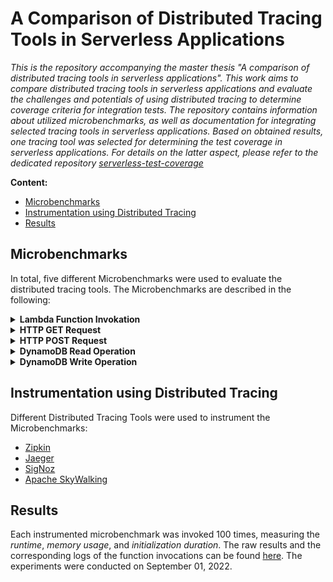 # A Comparison of Distributed Tracing Tools in Serverless Applications

*This is the repository accompanying the master thesis "A comparison of distributed tracing tools in serverless applications". This work aims to compare distributed tracing tools in serverless applications and evaluate the challenges and potentials of using distributed tracing to determine coverage criteria for integration tests. The repository contains information about utilized microbenchmarks, as well as documentation for integrating selected tracing tools in serverless applications. Based on obtained results, one tracing tool was selected for determining the test coverage in serverless applications. For details on the latter aspect, please refer to the dedicated repository [serverless-test-coverage](https://github.com/ch-eder/serverless-test-coverage)*

**Content:**

- [Microbenchmarks](#anker-microbenchmarks)
- [Instrumentation using Distributed Tracing](#anker-distributed_tracing_tools)
- [Results](#anker-results)

<a name="anker-microbenchmarks"></a>
## Microbenchmarks

In total, five different Microbenchmarks were used to evaluate the distributed tracing tools. The Microbenchmarks are described in the following:

<details><summary><b>Lambda Function Invokation</b></summary>

The first microbenchmark comprises a simple function invocation.

<img src="resources/microbenchmark_1.svg" width="350" title="Microbenchmark 1" alt="Microbenchmark 1">

<br>

**Prerequisites:**

 In order to allow a lambda function to invoke another function, the following security roles have to be enabled:

- `AWSLambdaBasicExecutionRole`
- `AWSLambdaExecute`
- `AWSLambdaRole`

A lambda function can then invoke another lambda function by using the AWS SDK. Since the AWS SDK v3 is used for this purpose, the SDK has to be installed in a [lambda layer](other/lambda_instructions.md) and linked to the function. The installation can be performed by using the following command:

```
npm install --save @aws-sdk/client-lambda
```

> **Note:** The layer used in the master thesis (`layer_lambda_sdk`) can be found [here](./lambda_resources). Note that all following examples will refer to the usage of this very layer.

**Implementation:**

Now, assume there is a lambda function that doubles a given value:

```javascript
exports.handler = async function (event) {
  return await event.value * 2;
};
```

The function can then be invoked using the following code:

```javascript
const { LambdaClient, InvokeCommand } = require('@aws-sdk/client-lambda');
const lambdaClient = new LambdaClient({ region: 'us-east-1' });

exports.handler = async function (event) {
  const input = {
    FunctionName: '1_function_invocation_b',
    Payload: '{ "value" : 5 }'
  };

  const command = new InvokeCommand(input);

  try {
    const response = await lambdaClient.send(command);
    return JSON.parse(Buffer.from(response.Payload));
  } catch (error) {
    console.error(error.message);
  }
};
```

</details>

<details><summary><b>HTTP GET Request</b></summary>

The second microbenchmark is embodied by performing an HTTP GET request using the module `axios`.

<img src="resources/microbenchmark_2.svg" width="350" title="Microbenchmark 2" alt="Microbenchmark 2">

<br>

**Prerequisites:**

In order to be able to use `axios`, the module has to be installed in a [lambda layer](other/lambda_instructions.md) and linked to the function. The installation can be performed by using the following command:

```
npm install --save axios
```

> **Note:** The layer used in the master thesis (`layer_axios`) can be found [here](./lambda_resources). Note that all following examples will refer to the usage of this very layer.

**Implementation:**

The HTTP GET request can then be performed by using the following code:

```javascript
const axios = require('axios');

exports.handler = async function (event) {
  try {
    const response = await axios.get('https://example.com/users/2');
    return response.data;
  } catch (error) {
    console.error(error.message);
  }
};
```

> **Note:** The received payload has a size of 280 bytes.

</details>

<details><summary><b>HTTP POST Request</b></summary>

The third microbenchmark is embodied by performing an HTTP POST request using the module `axios`.

<img src="resources/microbenchmark_3.svg" width="350" title="Microbenchmark 3" alt="Microbenchmark 3">

<br>

**Prerequisites:**

In order to be able to use `axios`, the module has to be installed in a [lambda layer](other/lambda_instructions.md) and linked to the function. The installation can be performed by using the following command:

```
npm install --save axios
```

> **Note:** The layer used in the master thesis (`layer_axios`) can be found [here](./lambda_resources). Note that all following examples will refer to the usage of this very layer.

**Implementation:**

The HTTP POST request can then be performed by using the following code:

```javascript
const axios = require('axios');

exports.handler = async function (event) {
  try {
    const data = {
      first_name: 'Mats',
      last_name: 'Winter',
      email: 'mats.winter@example.com',
      job: 'Backend Developer'
    };

    const response = await axios.post('https://example.com/users', data);
    return response.data;
  } catch (error) {
    console.error(error.message);
  }
};
```

> **Note:** The sent payload has a size of 102 bytes.

</details>

<details><summary><b>DynamoDB Read Operation</b></summary>

The fourth microbenchmark comprises a DynamoDB read operation.

<img src="resources/microbenchmark_4.svg" width="350" title="Microbenchmark 4" alt="Microbenchmark 4">

<br>

**Prerequisites:**

 In order to allow a lambda function to perform a DynamoDB read operation, the following security role has to be enabled:

- `AmazonDynamoDBReadOnlyAccess` / `AmazonDynamoDBFullAccess`

A lambda function can perform a DynamoDB operation using the AWS SDK. Since the AWS SDK v3 is used for this purpose, the SDK has to be installed in a [lambda layer](other/lambda_instructions.md) and linked to the function. The installation can be performed by using the following command:

```
npm install --save @aws-sdk/client-dynamodb
```

> **Note:** The layer used in the master thesis (`layer_dynamodb_sdk`) can be found [here](./lambda_resources). Note that all following examples will refer to the usage of this very layer.

**Implementation:**

The DynamoDB read operation can then be performed by using the following code:

```javascript
const { DynamoDBClient, GetItemCommand } = require('@aws-sdk/client-dynamodb');
const dynamoDBClient = new DynamoDBClient({ region: 'us-east-1' });

exports.handler = async function (event) {
  const input = {
    TableName: 'EvaluationTable',
    Key: {
      Id: { N: '1' }
    }
  };

  const command = new GetItemCommand(input);

  try {
    const response = await dynamoDBClient.send(command);
    return response.Item;
  } catch (error) {
    console.error(error.message);
  }
};
```

> **Note:** To successfully test the function, ensure that the specified item exists in the database.

</details>

<details><summary><b>DynamoDB Write Operation</b></summary>

Finally, the last microbenchmark is a DynamoDB write operation.

<img src="resources/microbenchmark_5.svg" width="350" title="Microbenchmark 5" alt="Microbenchmark 5">

<br>

**Prerequisites:**

The prerequisites of performing a DynamoDB write operation are similar to the prerequisites of performing a DynamoDB read operation:

In order to allow a lambda function to perform a DynamoDB write operation, the following security role has to be enabled:

- `AmazonDynamoDBFullAccess`

A lambda function can perform a DynamoDB operation using the AWS SDK. Since the AWS SDK v3 is used for this purpose, the SDK has to be installed in a [lambda layer](other/lambda_instructions.md) and linked to the function. The installation can be performed by using the following command:

```
npm install --save @aws-sdk/client-dynamodb
```

> **Note:** The layer used in the master thesis (`layer_dynamodb_sdk`) can be found [here](./lambda_resources). Note that all following examples will refer to the usage of this very layer.

**Implementation:**

The DynamoDB write operation can then be performed by using the following code:

```javascript
const { DynamoDBClient, PutItemCommand } = require('@aws-sdk/client-dynamodb');
const dynamoDBClient = new DynamoDBClient({ region: 'us-east-1' });

exports.handler = async function (event) {
  const input = {
    TableName: 'EvaluationTable',
    Item: {
      Id: { N: '1' },
      Value: { S: 'New Item' }
    }
  };

  const command = new PutItemCommand(input);

  try {
    const response = await dynamoDBClient.send(command);
    return response.$metadata;
  } catch (error) {
    console.error(error.message);
  }
};
```

</details>

<a name="anker-distributed_tracing_tools"></a>
## Instrumentation using Distributed Tracing

Different Distributed Tracing Tools were used to instrument the Microbenchmarks:

- [Zipkin](Zipkin/README.md)
- [Jaeger](Jaeger/README.md)
- [SigNoz](SigNoz/README.md)
- [Apache SkyWalking](SkyWalking/README.md)

<a name="anker-results"></a>
## Results

Each instrumented microbenchmark was invoked 100 times, measuring the *runtime*, *memory usage*, and *initialization duration*.
The raw results and the corresponding logs of the function invocations can be found [here](results).
The experiments were conducted on September 01, 2022.
